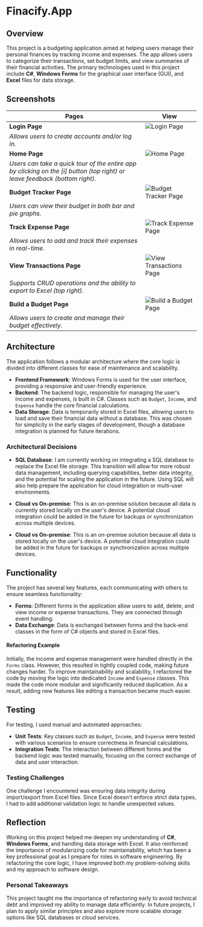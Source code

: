 # Finacify.App

## Overview
This project is a budgeting application aimed at helping users manage their personal finances by tracking income and expenses. The app allows users to categorize their transactions, set budget limits, and view summaries of their financial activities. The primary technologies used in this project include **C#**, **Windows Forms** for the graphical user interface (GUI), and **Excel** files for data storage.


## Screenshots

| Pages                    | View |
|--------------------------|------------|
| **Login Page**            | ![Login Page](https://github.com/user-attachments/assets/edd1da52-cc79-4114-b1c4-f289024cb787) |
| *Allows users to create accounts and/or log in.* | |
| **Home Page**             | ![Home Page](https://github.com/user-attachments/assets/4a25b7d3-e0a5-4009-b713-c50538e2f98d) |
| *Users can take a quick tour of the entire app by clicking on the [i] button (top right) or leave feedback (bottom right).* | |
| **Budget Tracker Page**   | ![Budget Tracker Page](https://github.com/user-attachments/assets/553cca5a-e2da-466a-983b-6e14e9448bed) |
| *Users can view their budget in both bar and pie graphs.* | |
| **Track Expense Page**    | ![Track Expense Page](https://github.com/user-attachments/assets/df5b413b-9c2e-4c3f-a144-04da19916dea) |
| *Allows users to add and track their expenses in real-time.* | |
| **View Transactions Page** | ![View Transactions Page](https://github.com/user-attachments/assets/cf225d51-5a4e-4a5e-9bec-9963a080da81) |
| *Supports CRUD operations and the ability to export to Excel (top right).* | |
| **Build a Budget Page**   | ![Build a Budget Page](https://github.com/user-attachments/assets/60491b5c-ed4b-4af0-858c-4f02019ba830) |
| *Allows users to create and manage their budget effectively.* | |




## Architecture
The application follows a modular architecture where the core logic is divided into different classes for ease of maintenance and scalability.

- **Frontend Framework**: Windows Forms is used for the user interface, providing a responsive and user-friendly experience.
- **Backend**: The backend logic, responsible for managing the user's income and expenses, is built in C#. Classes such as `Budget`, `Income`, and `Expense` handle the core financial calculations.
- **Data Storage**: Data is temporarily stored in Excel files, allowing users to load and save their financial data without a database. This was chosen for simplicity in the early stages of development, though a database integration is planned for future iterations.

### Architectural Decisions
- **SQL Database**: I am currently working on integrating a SQL database to replace the Excel file storage. This transition will allow for more robust data management, including querying capabilities, better data integrity, and the potential for scaling the application in the future. Using SQL will also help prepare the application for cloud integration or multi-user environments.
- **Cloud vs On-premise**: This is an on-premise solution because all data is currently stored locally on the user's device. A potential cloud integration could be added in the future for backups or synchronization across multiple devices.

- **Cloud vs On-premise**: This is an on-premise solution because all data is stored locally on the user's device. A potential cloud integration could be added in the future for backups or synchronization across multiple devices.

## Functionality
The project has several key features, each communicating with others to ensure seamless functionality:
- **Forms**: Different forms in the application allow users to add, delete, and view income or expense transactions. They are connected through event handling.
- **Data Exchange**: Data is exchanged between forms and the back-end classes in the form of C# objects and stored in Excel files.
  
#### Refactoring Example
Initially, the income and expense management were handled directly in the `Forms` class. However, this resulted in tightly coupled code, making future changes harder. To improve maintainability and scalability, I refactored the code by moving the logic into dedicated `Income` and `Expense` classes. This made the code more modular and significantly reduced duplication. As a result, adding new features like editing a transaction became much easier.

## Testing
For testing, I used manual and automated approaches:
- **Unit Tests**: Key classes such as `Budget`, `Income`, and `Expense` were tested with various scenarios to ensure correctness in financial calculations.
- **Integration Tests**: The interaction between different forms and the backend logic was tested manually, focusing on the correct exchange of data and user interaction.
  
### Testing Challenges
One challenge I encountered was ensuring data integrity during import/export from Excel files. Since Excel doesn't enforce strict data types, I had to add additional validation logic to handle unexpected values.

## Reflection
Working on this project helped me deepen my understanding of **C#**, **Windows Forms**, and handling data storage with Excel. It also reinforced the importance of modularizing code for maintainability, which has been a key professional goal as I prepare for roles in software engineering. By refactoring the core logic, I have improved both my problem-solving skills and my approach to software design.

### Personal Takeaways
This project taught me the importance of refactoring early to avoid technical debt and improved my ability to manage data efficiently. In future projects, I plan to apply similar principles and also explore more scalable storage options like SQL databases or cloud services.
